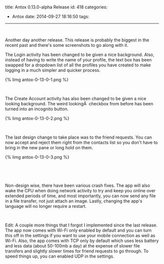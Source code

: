 title: Antox 0.13.0-alpha Release
id: 418
categories:
  - Antox
date: 2014-09-27 18:16:50
tags:
---

&nbsp;

Another day another release. This release is probably the biggest in the recent past and there's some screenshots to go along with it.

The Login activity has been changed to be given a nice background. Also, instead of having to write the name of your profile, the text box has been swapped for a dropdown list of all the profiles you have created to make logging in a much simpler and quicker process.

<!-- more -->

{% limg antox-0-13-0-1.png %}

&nbsp;

The Create Account activity has also been changed to be given a nice looking background. The weird lookingÂ  checkbox from before has been turned into an incognito button.

{% limg antox-0-13-0-2.png %}

&nbsp;

The last design change to take place was to the friend requests. You can now accept and reject them right from the contacts list so you don't have to bring in the new pane or long hold on them.

{% limg antox-0-13-0-3.png %}

&nbsp;

&nbsp;

Non-design wise, there have been various crash fixes. The app will also wake the CPU when doing network activity to try and keep you online over extended periods of time, and most importantly, you can now send any file in a file transfer, not just attach an image. Lastly, changing the app's language will no longer require a restart.

&nbsp;

Edit: A couple more things that I forgot I implemented since the last release. The app now comes with Wi-Fi only enabled by default and you can turn this off in the settings if you want to use your mobile connection as well as Wi-Fi. Also, the app comes with TCP only by default which uses less battery and less data (about 50-100mb a day) at the expense of slower file transfers and slightly slower times for friend requests to go through. To speed things up, you can enabled UDP in the settings.

&nbsp;

&nbsp;
